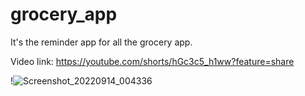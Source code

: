 # grocery_app
It's the reminder app for all the grocery app.

Video link: https://youtube.com/shorts/hGc3c5_h1ww?feature=share

!![Screenshot_20220914_004336](https://user-images.githubusercontent.com/64893215/190861344-ee6cb154-8a33-453f-b663-25b72449900a.png)



